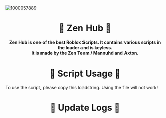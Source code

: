 ![1000057889](https://github.com/user-attachments/assets/da266f4e-7eee-4085-adba-6e9e9719d302)

<h1 align="center">🔮 Zen Hub 🔮</h1>
<h4 align="center"><b>Zen Hub</b> is one of the best Roblox Scripts. It contains various scripts in the loader and is keyless.
<br>
It is made by the Zen Team / Mannuhd and Axton.
</h4>

<h1 align="center">🌟 Script Usage 💫</h1>
To use the script, please copy this loadstring. Using the file will not work!

<h1 align="center">🚀 Update Logs 🚀</h1>
